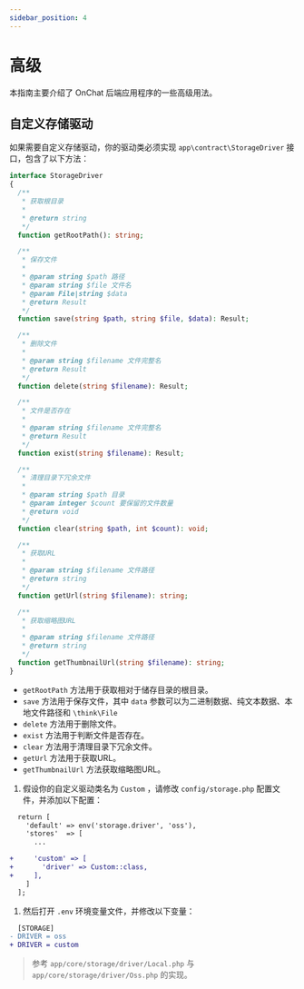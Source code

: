 ```yaml
---
sidebar_position: 4
---
```


# 高级

本指南主要介绍了 OnChat 后端应用程序的一些高级用法。

## 自定义存储驱动

如果需要自定义存储驱动，你的驱动类必须实现 `app\contract\StorageDriver` 接口，包含了以下方法：

```php
interface StorageDriver
{
  /**
   * 获取根目录
   *
   * @return string
   */
  function getRootPath(): string;

  /**
   * 保存文件
   *
   * @param string $path 路径
   * @param string $file 文件名
   * @param File|string $data
   * @return Result
   */
  function save(string $path, string $file, $data): Result;

  /**
   * 删除文件
   *
   * @param string $filename 文件完整名
   * @return Result
   */
  function delete(string $filename): Result;

  /**
   * 文件是否存在
   *
   * @param string $filename 文件完整名
   * @return Result
   */
  function exist(string $filename): Result;

  /**
   * 清理目录下冗余文件
   *
   * @param string $path 目录
   * @param integer $count 要保留的文件数量
   * @return void
   */
  function clear(string $path, int $count): void;

  /**
   * 获取URL
   *
   * @param string $filename 文件路径
   * @return string
   */
  function getUrl(string $filename): string;

  /**
   * 获取缩略图URL
   *
   * @param string $filename 文件路径
   * @return string
   */
  function getThumbnailUrl(string $filename): string;
}
```

- `getRootPath` 方法用于获取相对于储存目录的根目录。
- `save` 方法用于保存文件，其中 `data` 参数可以为二进制数据、纯文本数据、本地文件路径和 `\think\File`
- `delete` 方法用于删除文件。
- `exist` 方法用于判断文件是否存在。
- `clear` 方法用于清理目录下冗余文件。
- `getUrl` 方法用于获取URL。
- `getThumbnailUrl` 方法获取缩略图URL。

1. 假设你的自定义驱动类名为 `Custom` ，请修改 `config/storage.php` 配置文件，并添加以下配置：

```diff title="config/storage.php"
  return [
    'default' => env('storage.driver', 'oss'),
    'stores'  => [
      ...

+     'custom' => [
+       'driver' => Custom::class,
+     ],
    ]
  ];
```

1. 然后打开 `.env` 环境变量文件，并修改以下变量：

```diff title=".env"
  [STORAGE]
- DRIVER = oss
+ DRIVER = custom
```

> 参考 `app/core/storage/driver/Local.php` 与 `app/core/storage/driver/Oss.php` 的实现。

